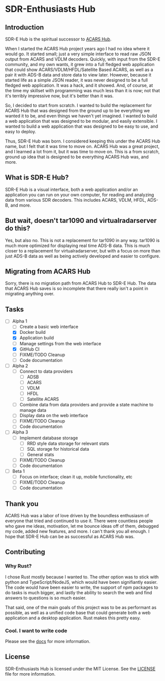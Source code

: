 # SDR-Enthusiasts Hub

## Introduction

SDR-E Hub is the spiritual successor to [ACARS Hub](https://github.com/SDR-Enthusiasts/docker-acarshub).

When I started the ACARS Hub project years ago I had no idea where it would go. It started small; just a very simple interface to read raw JSON output from ACARS and VDLM decoders. Quickly, with input from the SDR-E community, and my own wants, it grew into a full fledged web application that could show ACARS/VDLM/HFDL/Satellite Based ACARS, as well as a pair it with ADS-B data and store data to view later. However, because it started life as a simple JSON reader, it was never designed to be a full fledged web application. It was a hack, and it showed. And, of course, at the time my skillset with programming was much less than it is now; not that it's terribly impressive now, but it's better than it was.

So, I decided to start from scratch. I wanted to build the replacement for ACARS Hub that was designed from the ground up to be everything we wanted it to be, and even things we haven't yet imagined. I wanted to build a web application that was designed to be modular, and easily extensible. I wanted to build a web application that was designed to be easy to use, and easy to deploy.

Thus, SDR-E Hub was born. I considered keeping this under the ACARS Hub name, but I felt that it was time to move on. ACARS Hub was a great project, and I learned a lot from it, but it was time to move on. This is a from scratch, ground up idea that is designed to be everything ACARS Hub was, and more.

## What is SDR-E Hub?

SDR-E Hub is a visual interface, both a web application and/or an application you can run on your own computer, for reading and analyzing data from various SDR decoders. This includes ACARS, VDLM, HFDL, ADS-B, and more.

## But wait, doesn't tar1090 and virtualradarserver do this?

Yes, but also no. This is not a replacement for tar1090 in any way. tar1090 is much more optimized for displaying real time ADS-B data. This is much closer to a replacement for virtualradarserver, but with a focus on more than just ADS-B data as well as being actively developed and easier to configure.

## Migrating from ACARS Hub

Sorry, there is no migration path from ACARS Hub to SDR-E Hub. The data that ACARS Hub saves is so incomplete that there really isn't a point in migrating anything over.

## Tasks

- [ ] Alpha 1
  - [ ] Create a basic web interface
  - [x] Docker build
  - [x] Application build
  - [ ] Manage settings from the web interface
  - [x] GitHub CI
  - [ ] FIXME/TODO Cleanup
  - [ ] Code documentation
- [ ] Alpha 2
  - [ ] Connect to data providers
    - [ ] ADSB
    - [ ] ACARS
    - [ ] VDLM
    - [ ] HFDL
    - [ ] Satellite ACARS
  - [ ] Combine data from data providers and provide a state machine to manage data
  - [ ] Display data on the web interface
  - [ ] FIXME/TODO Cleanup
  - [ ] Code documentation
- [ ] Alpha 3
  - [ ] Implement database storage
    - [ ] RRD style data storage for relevant stats
    - [ ] SQL storage for historical data
    - [ ] General stats
  - [ ] FIXME/TODO Cleanup
  - [ ] Code documentation
- [ ] Beta 1
  - [ ] Focus on interface; clean it up, mobile functionality, etc
  - [ ] FIXME/TODO Cleanup
  - [ ] Code documentation

## Thank you

ACARS Hub was a labor of love driven by the boundless enthusiasm of everyone that tried and continued to use it. There were countless people who gave me ideas, motivation, let me bounce ideas off of them, debugged my code, added new features, and more. I can't thank you all enough. I hope that SDR-E Hub can be as successful as ACARS Hub was.

## Contributing

### Why Rust?

I chose Rust mostly because I wanted to. The other option was to stick with python and TypeScript/NodeJS, which would have been signifiantly easier. The code would have been easier to write, the support of npm packages to do tasks is much bigger, and lastly the ability to search the web and find answers to questions is so much easier.

That said, one of the main goals of this project was to be as performant as possible, as well as a unified code base that could generate both a web application and a desktop application. Rust makes this pretty easy.

### Cool. I want to write code

Please see the [docs](docs/DEVELOPMENT.md) for more information.

## License

SDR-Enthusiasts Hub is licensed under the MIT License. See the [LICENSE](LICENSE) file for more information.
